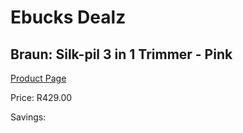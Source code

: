 
# Ebucks Dealz
## Braun: Silk-pil 3 in 1 Trimmer - Pink
[Product Page](https://www.ebucks.com/web/shop/productSelected.do?prodId=1044992771&catId=1186086453)

Price: R429.00

Savings: 


	